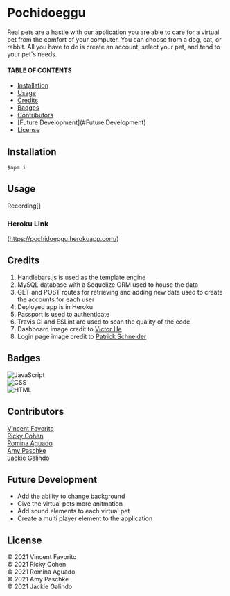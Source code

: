 # Pochidoeggu
  Real pets are a hastle with our application you are able to care for a virtual pet from the comfort of your computer. You can choose from a dog, cat, or rabbit. All you have to do is create an account, select your pet, and tend to your pet's needs.


  #### TABLE OF CONTENTS 
  * [Installation](#Installation)
  * [Usage](#Usage)
  * [Credits](#Credits)
  * [Badges](#Credits)
  * [Contributors](#Contributors)
  * [Future Development](#Future Development)
  * [License](#License)

  ## Installation
```
$npm i
```

  ## Usage
  Recording[]
  ### Heroku Link
  (https://pochidoeggu.herokuapp.com/)


  ## Credits 
  1. Handlebars.js is used as the template engine
  2. MySQL database with a Sequelize ORM used to house the data 
  3. GET and POST routes for retrieving and adding new data used to create the accounts for each user 
  4. Deployed app is in Heroku
  5. Passport is used to authenticate 
  6. Travis CI and ESLint are used to scan the quality of the code
  7. Dashboard image credit to [Victor He](https://unsplash.com/photos/UJh7xpxcpGo)
  8. Login page image credit to [Patrick Schneider](https://unsplash.com/photos/brcLcpPf3x4)


  ## Badges 
![JavaScript](https://img.shields.io/badge/JavaScript-62.5%25-yellow)<br/>
![CSS](https://img.shields.io/badge/CSS-21.7%25-purple) <br/>
![HTML](https://img.shields.io/badge/HTML-15.8%25-red) <br/>

  ## Contributors 
[Vincent Favorito](https://github.com/vfavorito) <br/>
[Ricky Cohen ](https://github.com/rickycohen88) <br/>
[Romina Aguado](https://github.com/aguado-romina) <br/>
[Amy Paschke](https://github.com/AmyPaschke) <br/>
[Jackie Galindo](https://github.com/buildgal) <br/>

  ## Future Development
  - Add the ability to change background<br/>
  - Give the virtual pets more anitmation<br/>
  - Add sound elements to each virtual pet<br/>
  - Create a multi player element to the application 
  
  ## License 
© 2021 Vincent Favorito <br/>
© 2021 Ricky Cohen <br/>
© 2021 Romina Aguado<br/>
© 2021 Amy Paschke<br/>
© 2021 Jackie Galindo <br/>





